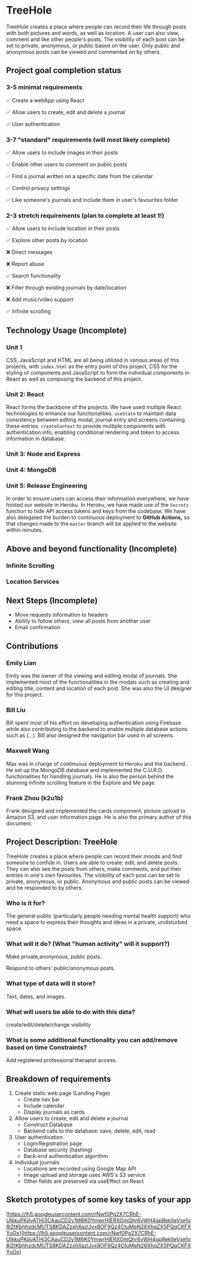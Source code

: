 # TreeHole

TreeHole creates a place where people can record their life through posts with both pictures and words, as well as location. A user can also view, comment and like other people's posts. The visibility of each post can be set to private, anonymous, or public based on the user. Only public and anonymous posts can be viewed and commented on by others.

## Project goal completion status

### 3-5 minimal requirements

 ✅  Create a webApp using React

 ✅  Allow users to create, edit and delete a journal

 ✅  User authentication

### 3-7 "standard" requirements (will most likely complete)

 ✅  Allow users to include images in their posts

 ✅  Enable other users to comment on public posts

 ✅  Find a journal written on a specific date from the calendar

 ✅  Control privacy settings

 ✅  Like someone's journals and include them in user's favourites folder

### 2-3 stretch requirements (plan to complete at least 1!)

 ✅  Allow users to include location in their posts

 ✅  Explore other posts by location

 ❌  Direct messages

 ❌  Report abuse

 ✅  Search functionality

 ❌  Filter through existing journals by date/location

 ❌  Add music/video support

 ✅  Infinite scrolling


## Technology Usage (Incomplete)

### Unit 1

CSS, JavaScript and HTML are all being utilized in various areas of this projects, with `index.html` as the entry point of this project, CSS for the styling of components and JavaScript to form the individual components in React as well as composing the backend of this project. 

### Unit 2: React

React forms the backbone of the projects. We have used multiple React technologies to enhance our functionalities. `useState` to maintain data consistency between editing modal, journal entry and screens containing these entries. `createContext` to provide multiple components with authentication info, enabling conditional rendering and token to access information in database. 

### Unit 3: Node and Express

### Unit 4: MongoDB

### Unit 5: Release Engineering

In order to ensure users can access their information everywhere, we have hosted our website in Heroku. In Heroku, we have made use of the `Secrets` function to hide API access tokens and keys from the codebase. We have also delegated the burden to continuous deployment to **GitHub Actions,** so that changes made to the `master` branch will be applied to the website within minutes.


## Above and beyond functionality (Incomplete)

### Infinite Scrolling

### Location Services


## Next Steps (Incomplete)

- Move requests information to headers
- Ability to follow others, view all posts from another user
- Email confirmation


## Contributions

### Emily Lian

Emily was the owner of the viewing and editing modal of journals. She implemented most of the functionalities in the modals such as creating and editing title, content and location of each post. She was also the UI designer for this project.

### Bill Liu

Bill spent most of his effort on developing authentication using Firebase while also contributing to the backend to enable multiple database actions such as (...). Bill also designed the navigation bar used in all screens.

### Maxwell Wang

Max was in charge of continuous deployment to Heroku and the backend. He set up the MongoDB database and implemented the C.U.R.D. functionalities for handling journals. He is also the person behind the stunning infinite scrolling feature in the Explore and Me page.

### Frank Zhou (k2u1b)

Frank designed and implemented the cards component, picture upload to Amazon S3, and user information page. He is also the primary author of this document.


## Project Description: TreeHole

TreeHole creates a place where people can record their moods and find someone to confide in. Users are able to create, edit, and delete posts. They can also see the posts from others, make comments, and put their entries in one's own favourites. The visibility of each post can be set to private, anonymous, or public. Anonymous and public posts can be viewed and be responded to by others.

### Who is it for?

The general public (particularly people needing mental health support) who need a space to express their thoughts and ideas in a private, undisturbed space.

### What will it do? (What "human activity" will it support?)

Make private,anonymous, public posts.

Respond to others’ public/anonymous posts.

### What type of data will it store?

Text, dates, and images.

### What will users be able to do with this data?

create/edit/delete/change visibility

### What is some additional functionality you can add/remove based on time Constraints?

Add registered professional therapist access.


## Breakdown of requirements

1. Create static web page (Landing Page)
    - Create nav bar
    - Include calendar
    - Display journals as cards
2. Allow users to create, edit and delete a journal
    - Construct Database
    - Backend calls to the database: save, delete, edit, read
3. User authentication
    - Login/Registration page
    - Database security (hashing)
    - Back-end authentication algorithm
4. Individual journals
    - Locations are recorded using Google Map API
    - Image upload and storage uses AWS's S3 service
    - Other fields are preserved via useEffect on React


## Sketch prototypes of some key tasks of your app

[https://lh5.googleusercontent.com/rNwf0Pg2X7CRhE-UIkkuPKdyATHj3CAauCD2y1M6K0YmwrHIERXOmQhr6vWH4qpRekIleVxe1o8i2tKbhhzdcMUTS8KDAZzxhXazlJvx8OF9Qz4CtuMeN26XhqZX5PQqCKFXYuOx](https://lh5.googleusercontent.com/rNwf0Pg2X7CRhE-UIkkuPKdyATHj3CAauCD2y1M6K0YmwrHIERXOmQhr6vWH4qpRekIleVxe1o8i2tKbhhzdcMUTS8KDAZzxhXazlJvx8OF9Qz4CtuMeN26XhqZX5PQqCKFXYuOx)
